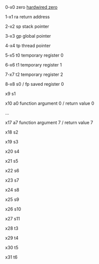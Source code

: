 0-x0 zero [hardwired zero](https://en.wikichip.org/wiki/zero_register "zero register")

1-x1 ra return address

2-x2 sp stack pointer

3-x3 gp global pointer

4-x4 tp thread pointer

5-x5 t0 temporary register 0

6-x6 t1 temporary register 1

7-x7 t2 temporary register 2

8-x8 s0 / fp saved register 0

x9 s1

x10 a0 function argument 0 / return value 0

...

x17 a7 function argument 7 / return value 7

x18 s2

x19 s3

x20 s4

x21 s5

x22 s6

x23 s7

x24 s8

x25 s9

x26 s10

x27 s11

x28 t3

x29 t4

x30 t5

x31 t6
